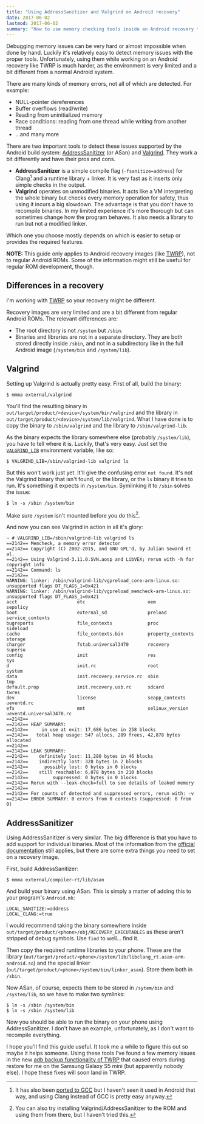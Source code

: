 ```yaml
---
title: "Using AddressSanitizer and Valgrind on Android recovery"
date: 2017-06-02
lastmod: 2017-06-02
summary: "How to use memory checking tools inside an Android recovery to detect things like buffer overflows. A recovery system like TWRP is quite different from a normal Android image, so the official guides apply only partially and it needs some manual work to make these tools work. Here's how I did it."
---
```

Debugging memory issues can be very hard or almost impossible when done by hand. Luckily it's relatively easy to detect memory issues with the proper tools. Unfortunately, using them while working on an Android recovery like TWRP is much harder, as the environment is very limited and a bit different from a normal Android system.

There are many kinds of memory errors, not all of which are detected. For example:

* NULL-pointer dereferences
* Buffer overflows (read/write)
* Reading from uninitialized memory
* Race conditions: reading from one thread while writing from another thread
* ...and many more

There are two important tools to detect these issues supported by the Android build system: [AddressSanitizer](https://source.android.com/devices/tech/debug/asan) (or ASan) and [Valgrind](https://source.android.com/devices/tech/debug/valgrind). They work a bit differently and have their pros and cons.

* **AddressSanitizer** is a simple compile flag (`-fsanitize=address`) for Clang[^1] and a runtime library + linker. It is very fast as it inserts only simple checks in the output.
* **Valgrind** operates on unmodified binaries. It acts like a VM interpreting the whole binary but checks every memory operation for safety, thus using it incurs a big slowdown. The advantage is that you don't have to recompile binaries. In my limited experience it's more thorough but can sometimes change how the program behaves. It also needs a library to run but not a modified linker.

Which one you choose mostly depends on which is easier to setup or provides the required features.

**NOTE:** This guide only applies to Android recovery images (like [TWRP](https://twrp.me/)), not to regular Android ROMs. Some of the information might still be useful for regular ROM development, though.

## Differences in a recovery

I'm working with [TWRP](https://twrp.me/) so your recovery might be different.

Recovery images are very limited and are a bit different from regular Android ROMs. The relevant differences are:

* The root directory is not `/system` but `/sbin`.
* Binaries and libraries are not in a separate directory. They are both stored directly inside `/sbin`, and not in a subdirectory like in the full Android image (`/system/bin` and `/system/lib`).

## Valgrind

Setting up Valgrind is actually pretty easy. First of all, build the binary:

    $ mmma external/valgrind

You'll find the resulting binary in `out/target/product/<device>/system/bin/valgrind` and the library in `out/target/product/<device>/system/lib/valgrind`. What I have done is to copy the binary to `/sbin/valgrind` and the library to `/sbin/valgrind-lib`.

As the binary expects the library somewhere else (probably `/system/lib`), you have to tell where it is. Luckily, that's very easy. Just set the [`VALGRIND_LIB`](https://unix.stackexchange.com/a/239453/234161) environment variable, like so:

    $ VALGRIND_LIB=/sbin/valgrind-lib valgrind ls

But this won't work just yet. It'll give the confusing error `not found`. It's not the Valgrind binary that isn't found, or the library, or the `ls` binary it tries to run. It's something it expects in `/system/bin`. Symlinking it to `/sbin` solves the issue:

    $ ln -s /sbin /system/bin

Make sure `/system` isn't mounted before you do this[^2].

And now you can see Valgrind in action in all it's glory:

```
~ # VALGRIND_LIB=/sbin/valgrind-lib valgrind ls
==2142== Memcheck, a memory error detector
==2142== Copyright (C) 2002-2015, and GNU GPL'd, by Julian Seward et al.
==2142== Using Valgrind-3.11.0.SVN.aosp and LibVEX; rerun with -h for copyright info
==2142== Command: ls
==2142== 
WARNING: linker: /sbin/valgrind-lib/vgpreload_core-arm-linux.so: unsupported flags DT_FLAGS_1=0x421
WARNING: linker: /sbin/valgrind-lib/vgpreload_memcheck-arm-linux.so: unsupported flags DT_FLAGS_1=0x421
acct                      etc                       oem                       sepolicy
boot                      external_sd               preload                   service_contexts
bugreports                file_contexts             proc                      sideload
cache                     file_contexts.bin         property_contexts         storage
charger                   fstab.universal3470       recovery                  supersu
config                    init                      res                       sys
d                         init.rc                   root                      system
data                      init.recovery.service.rc  sbin                      tmp
default.prop              init.recovery.usb.rc      sdcard                    twres
dev                       license                   seapp_contexts            ueventd.rc
efs                       mnt                       selinux_version           ueventd.universal3470.rc
==2142== 
==2142== HEAP SUMMARY:
==2142==     in use at exit: 17,686 bytes in 258 blocks
==2142==   total heap usage: 547 allocs, 289 frees, 42,878 bytes allocated
==2142== 
==2142== LEAK SUMMARY:
==2142==    definitely lost: 11,280 bytes in 46 blocks
==2142==    indirectly lost: 328 bytes in 2 blocks
==2142==      possibly lost: 0 bytes in 0 blocks
==2142==    still reachable: 6,078 bytes in 210 blocks
==2142==         suppressed: 0 bytes in 0 blocks
==2142== Rerun with --leak-check=full to see details of leaked memory
==2142== 
==2142== For counts of detected and suppressed errors, rerun with: -v
==2142== ERROR SUMMARY: 0 errors from 0 contexts (suppressed: 0 from 0)
```

## AddressSanitizer

Using AddressSanitizer is very similar. The big difference is that you have to add support for individual binaries. Most of the information from the [official documentation](https://source.android.com/devices/tech/debug/asan) still applies, but there are some extra things you need to set on a recovery image.

First, build AddressSanitizer:

    $ mmma external/compiler-rt/lib/asan

And build your binary using ASan. This is simply a matter of adding this to your program's `Android.mk`:

    LOCAL_SANITIZE:=address
    LOCAL_CLANG:=true

I would recommend taking the binary somewhere inside `out/target/product/<phone>/obj/RECOVERY_EXECUTABLES` as these aren't stripped of debug symbols. Use `find` to well... find it.

Then copy the required runtime libraries to your phone. These are the library (`out/target/product/<phone>/system/lib/libclang_rt.asan-arm-android.so`) and the special linker (`out/target/product/<phone>/system/bin/linker_asan`). Store them both in `/sbin`.

Now ASan, of course, expects them to be stored in `/sytem/bin` and `/system/lib`, so we have to make two symlinks:

    $ ln -s /sbin /system/bin
    $ ln -s /sbin /system/lib

Now you should be able to run the binary on your phone using AddressSanitizer. I don't have an example, unfortunately, as I don't want to recompile everything.

I hope you'll find this guide useful. It took me a while to figure this out so maybe it helps someone. Using these tools I've found a few memory issues in the new [adb backup functionality of TWRP](https://github.com/omnirom/android_bootable_recovery/commit/ce8f83c48d200106ff61ad530c863b15c16949d9) that caused errors during restore for me on the Samsung Galaxy S5 mini (but apparently nobody else). I hope these fixes will soon land in TWRP.

[^1]: It has also been [ported to GCC](https://github.com/google/sanitizers/wiki/AddressSanitizerClangVsGCC) but I haven't seen it used in Android that way, and using Clang instead of GCC is pretty easy anyway.

[^2]: You can also try installing Valgrind/AddressSanitizer to the ROM and using them from there, but I haven't tried this.
